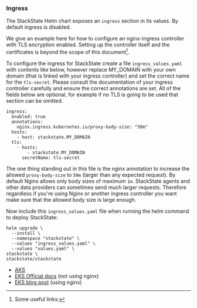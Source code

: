 ### Ingress
The StackState Helm chart exposes an `ingress` section in its values. By default ingress is disabled. 

We give an example here for how to configure an nginx-ingress controller with TLS encryption enabled. Setting up the controller itself and the certificates is beyond the scope of this document[^1].

To configure the ingress for StackState create a file `ingress_values.yaml` with contents like below, however replace MY_DOMAIN with your own domain (that is linked with your ingress controller) and set the correct name for the `tls-secret`. Please consult the documentation of your ingress controller carefully and ensure the correct annotations are set. All of the fields below are optional, for example if no TLS is going to be used that section can be omitted.

```
ingress:
  enabled: true
  annotations:
    nginx.ingress.kubernetes.io/proxy-body-size: "50m"
  hosts:
    - host: stackstate.MY_DOMAIN
  tls:
    - hosts:
        - stackstate.MY_DOMAIN
      secretName: tls-secret
```

The one thing standing out in this file is the nginx annotation to increase the allowed `proxy-body-size` to `50m` (larger than any expected request). By default Nginx allows only body sizes of maximum `1m`. StackState agents and other data providers can sometimes send much larger requests. Therefore regardless if you're using Nginx or another ingress controller you want make sure that the allowed body size is large enough.

Now include this `ingress_values.yaml` file when running the helm command to deploy StackState:

```
helm upgrade \
  --install \
  --namespace "stackstate" \
  --values "ingress_values.yaml" \
  --values "values.yaml" \
stackstate \
stackstate/stackstate
```

[^1]: Some useful links:
   * [AKS](https://docs.microsoft.com/en-us/azure/aks/ingress-tls)
   * [EKS Official docs](https://docs.aws.amazon.com/eks/latest/userguide/alb-ingress.html) (not using nginx)
   * [EKS blog post](https://aws.amazon.com/blogs/opensource/network-load-balancer-nginx-ingress-controller-eks/) (using nginx)
